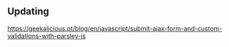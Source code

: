 ## Updating

https://geekalicious.pt/blog/en/javascript/submit-ajax-form-and-custom-validations-with-parsley-js